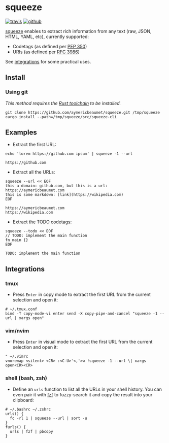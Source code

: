 # squeeze

[![travis](https://img.shields.io/travis/aymericbeaumet/squeeze?style=flat-square&logo=travis)](https://travis-ci.org/aymericbeaumet/squeeze)
[![github](https://img.shields.io/github/issues/aymericbeaumet/squeeze?style=flat-square&logo=github)](https://github.com/aymericbeaumet/squeeze/issues)

[squeeze](https://github.com/aymericbeaumet/squeeze) enables to extract rich
information from any text (raw, JSON, HTML, YAML, etc), currently supported:

- Codetags (as defined per [PEP 350](https://www.python.org/dev/peps/pep-0350/))
- URIs (as defined per [RFC 3986](https://tools.ietf.org/html/rfc3986/))

See [integrations](#integrations) for some practical uses.

## Install

### Using git

_This method requires the [Rust
toolchain](https://www.rust-lang.org/tools/install) to be installed._

```shell
git clone https://github.com/aymericbeaumet/squeeze.git /tmp/squeeze
cargo install --path=/tmp/squeeze/src/squeeze-cli
```

## Examples

- Extract the first URL:

```shell
echo 'lorem https://github.com ipsum' | squeeze -1 --url
```

```
https://github.com
```

- Extract all the URLs:

```shell
squeeze --url << EOF
this a domain: github.com, but this is a url: https://aymericbeaumet.com
this is some markdown: [link](https://wikipedia.com)
EOF
```

```
https://aymericbeaumet.com
https://wikipedia.com
```

- Extract the TODO codetags:

```shell
squeeze --todo << EOF
// TODO: implement the main function
fn main {}
EOF
```

```
TODO: implement the main function
```

## Integrations

### tmux

- Press `Enter` in copy mode to extract the first URL from the current
  selection and open it:

```tmux
# ~/.tmux.conf
bind -T copy-mode-vi enter send -X copy-pipe-and-cancel "squeeze -1 --url | xargs open"
```

### vim/nvim

- Press `Enter` in visual mode to extract the first URL from the current
  selection and open it:

```vim
" ~/.vimrc
vnoremap <silent> <CR> :<C-U>'<,'>w !squeeze -1 --url \| xargs open<CR><CR>
```

### shell (bash, zsh)

- Define an `urls` function to list all the URLs in your shell history. You can
  even pair it with [fzf](https://github.com/junegunn/fzf) to fuzzy-search it
  and copy the result into your clipboard:

```shell
# ~/.bashrc ~/.zshrc
urls() {
  fc -rl 1 | squeeze --url | sort -u
}
furls() {
  urls | fzf | pbcopy
}
```
